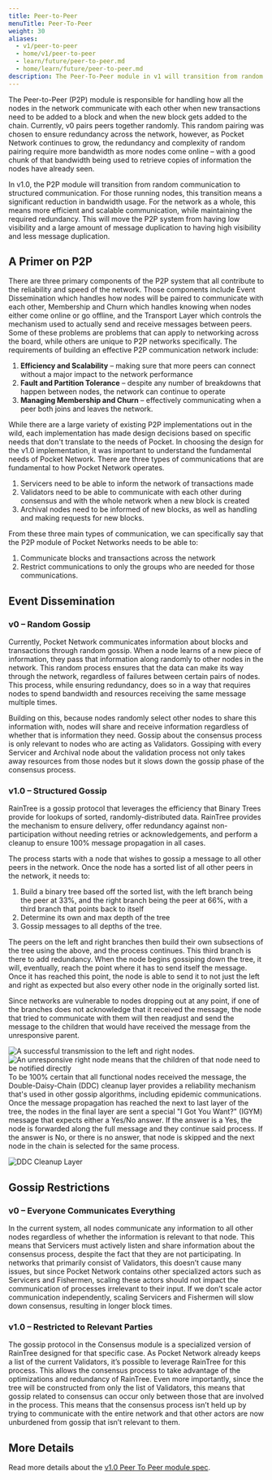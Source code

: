 ```yaml
---
title: Peer-to-Peer
menuTitle: Peer-To-Peer
weight: 30
aliases:
  - v1/peer-to-peer
  - home/v1/peer-to-peer
  - learn/future/peer-to-peer.md
  - home/learn/future/peer-to-peer.md
description: The Peer-To-Peer module in v1 will transition from random communication to structured communication, which will result in a significant reduction in bandwidth usage.
---
```



The Peer-to-Peer (P2P) module is responsible for handling how all the nodes in the network communicate with each other when new transactions need to be added to a block and when the new block gets added to the chain. Currently, v0 pairs peers together randomly. This random pairing was chosen to ensure redundancy across the network, however, as Pocket Network continues to grow, the redundancy and complexity of random pairing require more bandwidth as more nodes come online – with a good chunk of that bandwidth being used to retrieve copies of information the nodes have already seen.

In v1.0, the P2P module will transition from random communication to structured communication. For those running nodes, this transition means a significant reduction in bandwidth usage. For the network as a whole, this means more efficient and scalable communication, while maintaining the required redundancy. This will move the P2P system from having low visibility and a large amount of message duplication to having high visibility and less message duplication.

## A Primer on P2P <a href="#a-primer-on-p2p" id="a-primer-on-p2p"></a>

There are three primary components of the P2P system that all contribute to the reliability and speed of the network. Those components include Event Dissemination which handles how nodes will be paired to communicate with each other, Membership and Churn which handles knowing when nodes either come online or go offline, and the Transport Layer which controls the mechanism used to actually send and receive messages between peers. Some of these problems are problems that can apply to networking across the board, while others are unique to P2P networks specifically. The requirements of building an effective P2P communication network include:

1. **Efficiency and Scalability** – making sure that more peers can connect without a major impact to the network performance
2. **Fault and Partition Tolerance** – despite any number of breakdowns that happen between nodes, the network can continue to operate
3. **Managing Membership and Churn** – effectively communicating when a peer both joins and leaves the network.

While there are a large variety of existing P2P implementations out in the wild, each implementation has made design decisions based on specific needs that don't translate to the needs of Pocket. In choosing the design for the v1.0 implementation, it was important to understand the fundamental needs of Pocket Network. There are three types of communications that are fundamental to how Pocket Network operates.

1. Servicers need to be able to inform the network of transactions made
2. Validators need to be able to communicate with each other during consensus and with the whole network when a new block is created
3. Archival nodes need to be informed of new blocks, as well as handling and making requests for new blocks.

From these three main types of communication, we can specifically say that the P2P module of Pocket Networks needs to be able to:

1. Communicate blocks and transactions across the network
2. Restrict communications to only the groups who are needed for those communications.

## Event Dissemination

### v0 – Random Gossip

Currently, Pocket Network communicates information about blocks and transactions through random gossip. When a node learns of a new piece of information, they pass that information along randomly to other nodes in the network. This random process ensures that the data can make its way through the network, regardless of failures between certain pairs of nodes. This process, while ensuring redundancy, does so in a way that requires nodes to spend bandwidth and resources receiving the same message multiple times.

Building on this, because nodes randomly select other nodes to share this information with, nodes will share and receive information regardless of whether that is information they need. Gossip about the consensus process is only relevant to nodes who are acting as Validators. Gossiping with every Servicer and Archival node about the validation process not only takes away resources from those nodes but it slows down the gossip phase of the consensus process.

### v1.0 – Structured Gossip

RainTree is a gossip protocol that leverages the efficiency that Binary Trees provide for lookups of sorted, randomly-distributed data. RainTree provides the mechanism to ensure delivery, offer redundancy against non-participation without needing retries or acknowledgements, and perform a cleanup to ensure 100% message propagation in all cases.

The process starts with a node that wishes to gossip a message to all other peers in the network. Once the node has a sorted list of all other peers in the network, it needs to:

1. Build a binary tree based off the sorted list, with the left branch being the peer at 33%, and the right branch being the peer at 66%, with a third branch that points back to itself
2. Determine its own and max depth of the tree
3. Gossip messages to all depths of the tree.

The peers on the left and right branches then build their own subsections of the tree using the above, and the process continues. This third branch is there to add redundancy. When the node begins gossiping down the tree, it will, eventually, reach the point where it has to send itself the message. Once it has reached this point, the node is able to send it to not just the left and right as expected but also every other node in the originally sorted list.

Since networks are vulnerable to nodes dropping out at any point, if one of the branches does not acknowledge that it received the message, the node that tried to communicate with them will then readjust and send the message to the children that would have received the message from the unresponsive parent.

![A successful transmission to the left and right nodes.](/images/good-node-delivery.png)
![An unresponsive right node means that the children of that node need to be notified directly](/images/bad-node-delivery.png)
To be 100% certain that all functional nodes received the message, the Double-Daisy-Chain (DDC) cleanup layer provides a reliability mechanism that's used in other gossip algorithms, including epidemic communications. Once the message propagation has reached the next to last layer of the tree, the nodes in the final layer are sent a special "I Got You Want?" (IGYM) message that expects either a Yes/No answer. If the answer is a Yes, the node is forwarded along the full message and they continue said process. If the answer is No, or there is no answer, that node is skipped and the next node in the chain is selected for the same process.

![DDC Cleanup Layer](/images/ddc.png)
## Gossip Restrictions

### v0 – Everyone Communicates Everything

In the current system, all nodes communicate any information to all other nodes regardless of whether the information is relevant to that node. This means that Servicers must actively listen and share information about the consensus process, despite the fact that they are not participating. In networks that primarily consist of Validators, this doesn’t cause many issues, but since Pocket Network contains other specialized actors such as Servicers and Fishermen, scaling these actors should not impact the communication of processes irrelevant to their input. If we don’t scale actor communication independently, scaling Servicers and Fishermen will slow down consensus, resulting in longer block times.

### v1.0 – Restricted to Relevant Parties

The gossip protocol in the Consensus module is a specialized version of RainTree designed for that specific case. As Pocket Network already keeps a list of the current Validators, it’s possible to leverage RainTree for this process. This allows the consensus process to take advantage of the optimizations and redundancy of RainTree. Even more importantly, since the tree will be constructed from only the list of Validators, this means that gossip related to consensus can occur only between those that are involved in the process. This means that the consensus process isn’t held up by trying to communicate with the entire network and that other actors are now unburdened from gossip that isn’t relevant to them.

## More Details

Read more details about the [v1.0 Peer To Peer module spec](https://docs.pokt.network/v1/p2p).
